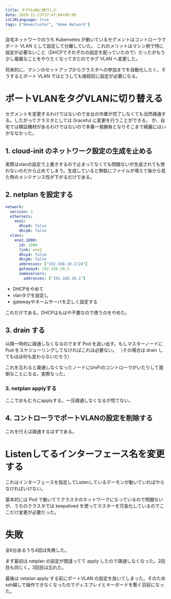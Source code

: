 ```yaml
---
title: タグVLANに移行した
date: 2020-11-23T17:47:04+09:00
isCJKLanguage: true
tags: ["Homecluster", "Home Network"]
---
```


自宅ネットワークのうち Kubernetes が動いているセグメントはコントローラでポート VLAN として設定して分離していた。
これのメリットはマシン側で特に設定が必要ないこと（DHCPでそれぞれの設定を配っていたので）だったがもう少し複雑なことをやりたくなってきたのでタグ VLAN へ変更した。

将来的に、マシンのセットアップからクラスタへの参加までを自動化したく、そうするとポート VLAN ではどうしても接続前に設定が必要になる。

# ポートVLANをタグVLANに切り替える

セグメントを変更するわけではないので全台の作業が完了しなくても当然疎通する。したがってクラスタとしては Graceful に変更を行うことができる。
が、自宅では検証機材があるわけではないので本番一発勝負となりそこまで綺麗にはいかななかった。

## 1. cloud-init のネットワーク設定の生成を止める

実際はvlanの設定で上書きするので止まってなくても問題ないが生成されても使わないのだから止めてしまう。生成していると無駄にファイルが増えて後から見た時のメンテナンス性が下がるだけである。

## 2. netplan を設定する

```yaml
network:
  version: 2
  ethernets:
    eno1:
      dhcp4: false
      dhcp6: false
  vlans:
    eno1.1000:
      id: 1000
      link: eno1
      dhcp4: false
      dhcp6: false
      addresses: ["192.168.10.2/24"]
      gateway4: 192.168.10.1
      nameservers:
        addresses: ["192.168.10.1"]
```

- DHCPをやめて
- vlanタグを設定し
- gatewayやネームサーバを正しく設定する

これだけである。DHCPはもはや不要なので使うのをやめた。

## 3. drain する

以降一時的に疎通しなくなるのでまず Pod を追い出す。もしマスターノードに Pod をスケジューリングしてなければこれは必要ない。
（その場合は drain してもほぼ何も変わらないだろう）

これを忘れると疎通しなくなったノードにUniFiのコントローラがいたりして面倒なことになる。実際なった。

### 3. netplan applyする

ここでおもむろにapplyする。一旦疎通しなくなるが慌てない。

## 4. コントローラでポートVLANの設定を削除する

これを行えば疎通するはずである。

# Listenしてるインターフェース名を変更する

これはインターフェースを指定してListenしているデーモンが動いていればやらなければいけない。

基本的には Pod で動いててクラスタのネットワークになっているので問題ないが、うちのクラスタでは keepalived を使ってマスターを冗長化しているのでここだけ変更が必要だった。

# 失敗

全6台あるうち4回は失敗した。

まず最初は netplan の設定が間違ってて apply したので疎通しなくなった。2回目も同じく。3回目は忘れた。

最後は netplan apply する前にポートVLAN の設定を抜いてしまった。そのためssh越しで操作できなくなったのでディスプレイとキーボードを繋ぐ羽目になった。
